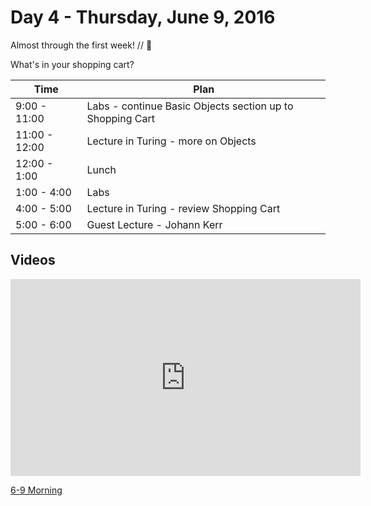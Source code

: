 # Day 4 - Thursday, June 9, 2016

Almost through the first week! // :blue_heart:

What's in your shopping cart?

Time        |   Plan   |
----------------|-------
9:00 - 11:00          | Labs - continue Basic Objects section up to Shopping Cart
11:00 - 12:00    | Lecture in Turing - more on Objects
12:00 - 1:00     | Lunch
1:00 - 4:00    | Labs 
4:00 - 5:00     | Lecture in Turing - review Shopping Cart
5:00 - 6:00        | Guest Lecture - Johann Kerr

## Videos

<iframe width="560" height="315"
src="https://www.youtube.com/embed/_jTSF8tMeq4?rel=0&modestbranding=1"
frameborder="0" allowfullscreen></iframe><p><a
href="https://www.youtube.com/watch?v=_jTSF8tMeq4">6-9 Morning</a></p>
